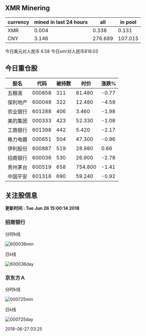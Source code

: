 ## XMR Minering

|currency|mined in last 24 hours|all|in pool|
|---|---|---|---|
|XMR|0.004|0.338|0.131|
|CNY|3.146|276.689|107.015|

今日美元对人民币 6.58	今日xmr对人民币819.03


## 今日重仓股 

|股名|代码|被持数|时价|涨跌%|
|---|---|---|---|---|
|五粮液|000858|311|81.480|-0.77|
|保利地产|600048|322|12.480|-4.59|
|农业银行|601288|406|3.460|-1.98|
|美的集团|000333|423|52.330|-1.08|
|工商银行|601398|442|5.420|-2.17|
|格力电器|000651|504|47.300|-0.96|
|伊利股份|600887|519|28.980|0.66|
|招商银行|600036|530|26.900|-2.78|
|贵州茅台|600519|658|754.800|-1.41|
|中国平安|601318|690|59.240|-0.92|

## 关注股信息
**更新时间 : Tue Jun 26 15:00:14 2018**
### 招商银行 
分时k线

![600036min](http://image.sinajs.cn/newchart/min/n/sh600036.gif)

日k线

![600036day](http://image.sinajs.cn/newchart/daily/n/sh600036.gif)

### 京东方Ａ 
分时k线

![000725min](http://image.sinajs.cn/newchart/min/n/sz000725.gif)

日k线

![000725day](http://image.sinajs.cn/newchart/daily/n/sz000725.gif)

2018-06-27 03:25